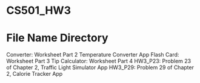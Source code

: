 # CS501_HW3

# File Name Directory
Converter: Worksheet Part 2 Temperature Converter App
Flash Card: Worksheet Part 3
Tip Calculator: Worksheet Part 4
HW3_P23: Problem 23 of Chapter 2, Traffic Light Simulator App
HW3_P29: Problem 29 of Chapter 2, Calorie Tracker App
